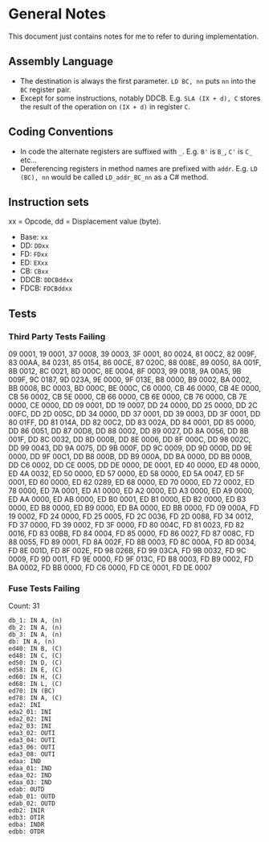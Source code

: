 ﻿# General Notes

This document just contains notes for me to refer to during implementation.

## Assembly Language

- The destination is always the first parameter. `LD BC, nn` puts `nn` into the `BC` register pair.
- Except for some instructions, notably DDCB. E.g. `SLA (IX + d), C` stores the result of the operation on `(IX + d)` in register `C`.

## Coding Conventions

- In code the alternate registers are suffixed with `_`. E.g. `B'` is `B_`, `C'` is `C_` etc...
- Dereferencing registers in method names are prefixed with `addr`. E.g. `LD (BC), nn` would be called `LD_addr_BC_nn` as a C# method.

## Instruction sets

xx = Opcode, dd = Displacement value (byte).

- Base: `xx`
- DD: `DDxx`
- FD: `FDxx`
- ED: `EXxx`
- CB: `CBxx`
- DDCB: `DDCBddxx`
- FDCB: `FDCBddxx`

## Tests

### Third Party Tests Failing

09 0001, 19 0001, 37 0008, 39 0003, 3F 0001, 80 0024, 81 00C2, 82 009F, 83 00AA, 84 0231, 85 0154, 86 00CE, 87 020C, 88 008E, 89 0050, 8A 001F, 8B 0012, 8C 0021, 8D 000C, 8E 0004, 8F 0003, 99 0018, 9A 00A5, 9B 009F, 
9C 0187, 9D 023A, 9E 0000, 9F 013E, B8 0000, B9 0002, BA 0002, BB 0008, BC 0003, BD 000C, BE 000C, C6 0000, CB 46 0000, CB 4E 0000, CB 56 0002, CB 5E 0000, CB 66 0000, CB 6E 0000, CB 76 0000, CB 7E 0000, CE 0000, 
DD 09 0001, DD 19 0007, DD 24 0000, DD 25 0000, DD 2C 00FC, DD 2D 005C, DD 34 0000, DD 37 0001, DD 39 0003, DD 3F 0001, DD 80 01FF, DD 81 014A, DD 82 00C2, DD 83 002A, DD 84 0001, DD 85 0000, DD 86 0051, DD 87 00D8, 
DD 88 0002, DD 89 0027, DD 8A 0056, DD 8B 001F, DD 8C 0032, DD 8D 000B, DD 8E 0006, DD 8F 000C, DD 98 002C, DD 99 0043, DD 9A 0075, DD 9B 000F, DD 9C 0009, DD 9D 000D, DD 9E 0000, DD 9F 00C1, DD B8 000B, DD B9 000A, 
DD BA 0000, DD BB 000B, DD C6 0002, DD CE 0005, DD DE 0000, DE 0001, ED 40 0000, ED 48 0000, ED 4A 0032, ED 50 0000, ED 57 0000, ED 58 0000, ED 5A 0047, ED 5F 0001, ED 60 0000, ED 62 0289, ED 68 0000, ED 70 0000, 
ED 72 0002, ED 78 0000, ED 7A 0001, ED A1 0000, ED A2 0000, ED A3 0000, ED A9 0000, ED AA 0000, ED AB 0000, ED B0 0001, ED B1 0000, ED B2 0000, ED B3 0000, ED B8 0000, ED B9 0000, ED BA 0000, ED BB 0000, FD 09 000A, 
FD 19 0002, FD 24 0000, FD 25 0005, FD 2C 0036, FD 2D 0088, FD 34 0012, FD 37 0000, FD 39 0002, FD 3F 0000, FD 80 004C, FD 81 0023, FD 82 0016, FD 83 00BB, FD 84 0004, FD 85 0000, FD 86 0027, FD 87 008C, FD 88 0055, 
FD 89 0001, FD 8A 002F, FD 8B 0003, FD 8C 000A, FD 8D 0034, FD 8E 001D, FD 8F 002E, FD 98 026B, FD 99 03CA, FD 9B 0032, FD 9C 0009, FD 9D 0011, FD 9E 0000, FD 9F 013C, FD B8 0003, FD B9 0002, FD BA 0002, FD BB 0000, 
FD C6 0000, FD CE 0001, FD DE 0007

### Fuse Tests Failing

Count: 31

```
db_1: IN A, (n)
db_2: IN A, (n)
db_3: IN A, (n)
db: IN A, (n)
ed40: IN B, (C)
ed48: IN C, (C)
ed50: IN D, (C)
ed58: IN E, (C)
ed60: IN H, (C)
ed68: IN L, (C)
ed70: IN (BC)
ed78: IN A, (C)
eda2: INI
eda2_01: INI
eda2_02: INI
eda2_03: INI
eda3_02: OUTI
eda3_04: OUTI
eda3_06: OUTI
eda3_08: OUTI
edaa: IND
edaa_01: IND
edaa_02: IND
edaa_03: IND
edab: OUTD
edab_01: OUTD
edab_02: OUTD
edb2: INIR
edb3: OTIR
edba: INDR
edbb: OTDR
```